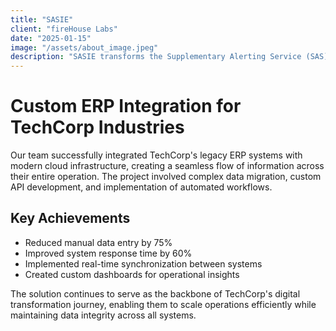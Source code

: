 ```yaml
---
title: "SASIE"
client: "fireHouse Labs"
date: "2025-01-15"
image: "/assets/about_image.jpeg"
description: "SASIE transforms the Supplementary Alerting Service (SAS) turnout dashboard into a multi-function general information display board, incorporating custom messages, upcoming events and weather data."
---
```


# Custom ERP Integration for TechCorp Industries

Our team successfully integrated TechCorp's legacy ERP systems with modern cloud infrastructure, creating a seamless flow of information across their entire operation. The project involved complex data migration, custom API development, and implementation of automated workflows.

## Key Achievements

- Reduced manual data entry by 75%
- Improved system response time by 60%
- Implemented real-time synchronization between systems
- Created custom dashboards for operational insights

The solution continues to serve as the backbone of TechCorp's digital transformation journey, enabling them to scale operations efficiently while maintaining data integrity across all systems.
